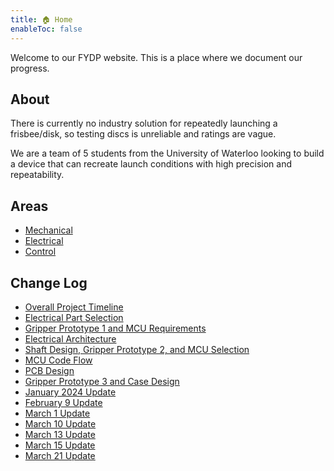 ```yaml
---
title: 🏠 Home
enableToc: false
---
```


Welcome to our FYDP website. This is a place where we document our progress.

## About

There is currently no industry solution for repeatedly launching a frisbee/disk,
so testing discs is unreliable and ratings are vague.

We are a team of 5 students from the University of Waterloo looking to build a
device that can recreate launch conditions with high precision and
repeatability.

## Areas

- [Mechanical](notes/mechanical.md)
- [Electrical](notes/electrical.md)
- [Control](notes/control.md)

## Change Log

- [Overall Project Timeline](logs/01-11-2023)
- [Electrical Part Selection](logs/02-11-2023.md)
- [Gripper Prototype 1 and MCU Requirements](logs/10-11-2023.md)
- [Electrical Architecture](logs/12-11-2023.md)
- [Shaft Design, Gripper Prototype 2, and MCU Selection](logs/16-11-2023.md)
- [MCU Code Flow](logs/18-11-2023.md)
- [PCB Design](logs/24-11-2023.md)
- [Gripper Prototype 3 and Case Design](logs/29-11-2023.md)
- [January 2024 Update](logs/31-01-2024.md)
- [February 9 Update](logs/09-02-2024.md)
- [March 1 Update](logs/01-03-2024.md)
- [March 10 Update](logs/10-03-2024.md)
- [March 13 Update](logs/13-03-2024.md)
- [March 15 Update](logs/15-03-2024.md)
- [March 21 Update](logs/21-03-2024.md)
